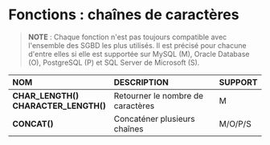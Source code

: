 # Fonctions : chaînes de caractères

> **NOTE** : Chaque fonction n'est pas toujours compatible avec l'ensemble des SGBD les plus utilisés. Il est précisé pour chacune d'entre elles si elle est supportée sur MySQL (M), Oracle Database (O), PostgreSQL (P) et SQL Server de Microsoft (S).

|NOM|DESCRIPTION|SUPPORT|
|:--|:--|:--|
|**CHAR_LENGTH()<br>CHARACTER_LENGTH()**|Retourner le nombre de caractères|M|
|**CONCAT()**|Concaténer plusieurs chaînes|M/O/P/S|
